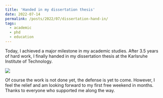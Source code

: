 ```yaml
---
title: 'Handed in my dissertation thesis'
date: 2022-07-14
permalink: /posts/2022/07/dissertation-hand-in/
tags:
  - academic
  - phd
  - education
---
```


Today, I achieved a major milestone in my academic studies.
After 3.5 years of hard work, I finally handed in my dissertation thesis at the Karlsruhe Institute of Technology.

![](https://media-exp1.licdn.com/dms/image/C4E22AQExIksO5Eu3vA/feedshare-shrink_1280/0/1657789303673?e=1664409600&v=beta&t=VVjNd8F7q77jDwbPqZeZCVbkY9mRc79fFpu-vBdGoS8)

Of course the work is not done yet, the defense is yet to come.
However, I feel the relief and am looking forward to my first free weekend in months.
Thanks to everyone who supported me along the way.
